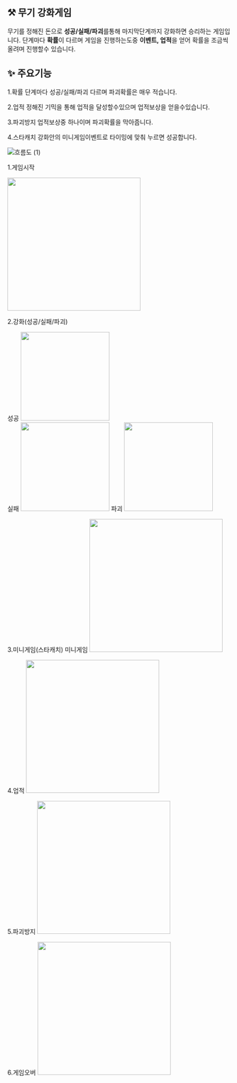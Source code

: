## ⚒ 무기 강화게임
무기를 정해진 돈으로 **성공/실패/파괴**를통해 마지막단계까지 강화하면 승리하는 게임입니다. 
단계마다 **확률**이 다르며 게임을 진행하는도중 **이벤트, 업적**을 얻어 확률을 조금씩올려며 진행할수 있습니다.  

## ✨ 주요기능
1.확률
단계마다 성공/실패/파괴 다르며 파괴확률은 매우 적습니다.

2.업적
정해진 기믹을 통해 업적을 달성할수있으며 업적보상을 얻을수있습니다.

3.파괴방지
업적보상중 하나이며 파괴확률을 막아줍니다.

4.스타캐치
강화안의 미니게임이벤트로 타이밍에 맞춰 누르면 성공합니다.

![흐름도 (1)](https://github.com/user-attachments/assets/0dac5413-2ae3-44b4-810d-3bf70b13b189)


1.게임시작

<img src="https://github.com/user-attachments/assets/891d1d3f-4cdc-42c1-a8b1-7276d67fabc8" width="300">

2.강화(성공/실패/파괴)

성공
<img src="https://github.com/user-attachments/assets/1c084c29-1aa4-4640-a25a-df0e44969c03" width="200">
<br>
실패
<img src="https://github.com/user-attachments/assets/c74df6b3-dc1c-4a84-a3b5-d08f709dddfd" width="200">
파괴
<img src="https://github.com/user-attachments/assets/fa0757f0-66a1-41b0-9bf2-9276ca20e721" width="200">


3.미니게임(스타캐치)
미니게임
<img src="https://github.com/user-attachments/assets/6410abae-7244-4bfc-986f-87c88a64812a" width="300">


4.업적
<img src="https://github.com/user-attachments/assets/891d1d3f-4cdc-42c1-a8b1-7276d67fabc8" width="300">

5.파괴방지
<img src="https://github.com/user-attachments/assets/891d1d3f-4cdc-42c1-a8b1-7276d67fabc8" width="300">

6.게임오버
<img src="https://github.com/user-attachments/assets/891d1d3f-4cdc-42c1-a8b1-7276d67fabc8" width="300">

